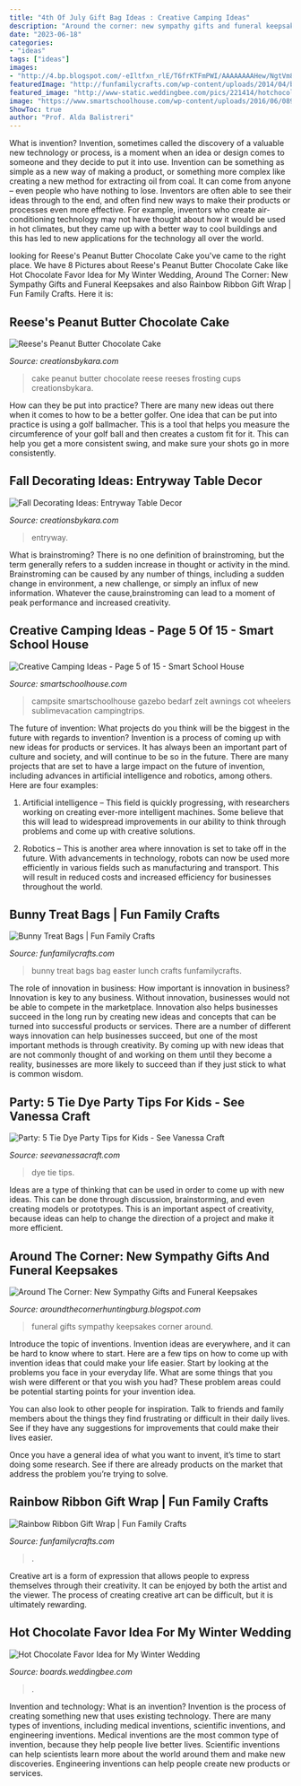 ```yaml
---
title: "4th Of July Gift Bag Ideas : Creative Camping Ideas"
description: "Around the corner: new sympathy gifts and funeral keepsakes"
date: "2023-06-18"
categories:
- "ideas"
tags: ["ideas"]
images:
- "http://4.bp.blogspot.com/-eIltfxn_rlE/T6frKTFmPWI/AAAAAAAAHew/NgtVm8VGtQ8/s1600/DSC_0019.JPG"
featuredImage: "http://funfamilycrafts.com/wp-content/uploads/2014/04/bunny_bag.png.jpg"
featured_image: "http://www-static.weddingbee.com/pics/221414/hotchocolate4.jpg"
image: "https://www.smartschoolhouse.com/wp-content/uploads/2016/06/089bc3cc6abaa7ac8270f04fb21cdfac.jpg"
ShowToc: true
author: "Prof. Alda Balistreri"
---
```



What is invention?
Invention, sometimes called the discovery of a valuable new technology or process, is a moment when an idea or design comes to someone and they decide to put it into use. Invention can be something as simple as a new way of making a product, or something more complex like creating a new method for extracting oil from coal. It can come from anyone – even people who have nothing to lose. Inventors are often able to see their ideas through to the end, and often find new ways to make their products or processes even more effective. For example, inventors who create air-conditioning technology may not have thought about how it would be used in hot climates, but they came up with a better way to cool buildings and this has led to new applications for the technology all over the world.

	

		
looking for Reese&#039;s Peanut Butter Chocolate Cake you've came to the right place. We have 8 Pictures about Reese&#039;s Peanut Butter Chocolate Cake like Hot Chocolate Favor Idea for My Winter Wedding, Around The Corner: New Sympathy Gifts and Funeral Keepsakes and also Rainbow Ribbon Gift Wrap | Fun Family Crafts. Here it is:
		
    
## Reese&#039;s Peanut Butter Chocolate Cake

<img loading=lazy src="http://www.creationsbykara.com/wp-content/uploads/2010/06/Reeses-Peanut-Butter-Cake-014-1.jpg" onerror="this.onerror=null;this.src='https://tse2.mm.bing.net/th?id=OIP.Fvx7fcQn-EplzikDI9kyQAHaLr&amp;pid=15.1';" alt="Reese&#039;s Peanut Butter Chocolate Cake">

_Source: creationsbykara.com_

>cake peanut butter chocolate reese reeses frosting cups creationsbykara. 

	

How can they be put into practice?
There are many new ideas out there when it comes to how to be a better golfer. One idea that can be put into practice is using a golf ballmacher. This is a tool that helps you measure the circumference of your golf ball and then creates a custom fit for it. This can help you get a more consistent swing, and make sure your shots go in more consistently.

    
## Fall Decorating Ideas: Entryway Table Decor

<img loading=lazy src="https://www.creationsbykara.com/wp-content/uploads/2013/09/Fall-Entry-Table-003.jpg" onerror="this.onerror=null;this.src='https://tse2.mm.bing.net/th?id=OIP.ecJkRfzvOvYAoOjC6vZKCQHaLC&amp;pid=15.1';" alt="Fall Decorating Ideas: Entryway Table Decor">

_Source: creationsbykara.com_

>entryway. 

	

What is brainstroming?
There is no one definition of brainstroming, but the term generally refers to a sudden increase in thought or activity in the mind. Brainstroming can be caused by any number of things, including a sudden change in environment, a new challenge, or simply an influx of new information. Whatever the cause,brainstroming can lead to a moment of peak performance and increased creativity.

    
## Creative Camping Ideas - Page 5 Of 15 - Smart School House

<img loading=lazy src="https://www.smartschoolhouse.com/wp-content/uploads/2016/06/089bc3cc6abaa7ac8270f04fb21cdfac.jpg" onerror="this.onerror=null;this.src='https://tse4.mm.bing.net/th?id=OIP.PQ3LUzu_W0F7Tx_bMRBgrwHaJ4&amp;pid=15.1';" alt="Creative Camping Ideas - Page 5 of 15 - Smart School House">

_Source: smartschoolhouse.com_

>campsite smartschoolhouse gazebo bedarf zelt awnings cot wheelers sublimevacation campingtrips. 

	

The future of invention: What projects do you think will be the biggest in the future with regards to invention?
Invention is a process of coming up with new ideas for products or services. It has always been an important part of culture and society, and will continue to be so in the future. There are many projects that are set to have a large impact on the future of invention, including advances in artificial intelligence and robotics, among others. Here are four examples:
1) Artificial intelligence – This field is quickly progressing, with researchers working on creating ever-more intelligent machines. Some believe that this will lead to widespread improvements in our ability to think through problems and come up with creative solutions.

2) Robotics – This is another area where innovation is set to take off in the future. With advancements in technology, robots can now be used more efficiently in various fields such as manufacturing and transport. This will result in reduced costs and increased efficiency for businesses throughout the world.

    
## Bunny Treat Bags | Fun Family Crafts

<img loading=lazy src="http://funfamilycrafts.com/wp-content/uploads/2014/04/bunny_bag.png.jpg" onerror="this.onerror=null;this.src='https://tse1.mm.bing.net/th?id=OIP.37kCpQzlTby0Lb3q4x0v5AHaKh&amp;pid=15.1';" alt="Bunny Treat Bags | Fun Family Crafts">

_Source: funfamilycrafts.com_

>bunny treat bags bag easter lunch crafts funfamilycrafts. 

	

The role of innovation in business: How important is innovation in business?
Innovation is key to any business. Without innovation, businesses would not be able to compete in the marketplace. Innovation also helps businesses succeed in the long run by creating new ideas and concepts that can be turned into successful products or services. There are a number of different ways innovation can help businesses succeed, but one of the most important methods is through creativity. By coming up with new ideas that are not commonly thought of and working on them until they become a reality, businesses are more likely to succeed than if they just stick to what is common wisdom.

    
## Party: 5 Tie Dye Party Tips For Kids - See Vanessa Craft

<img loading=lazy src="http://seevanessacraft.com/wp-content/uploads/2015/06/TieDyeParty7-copy.jpg" onerror="this.onerror=null;this.src='https://tse3.mm.bing.net/th?id=OIP.yGGXoKviU7TPlrwrYfPDfgHaLH&amp;pid=15.1';" alt="Party: 5 Tie Dye Party Tips for Kids - See Vanessa Craft">

_Source: seevanessacraft.com_

>dye tie tips. 

	

Ideas are a type of thinking that can be used in order to come up with new ideas. This can be done through discussion, brainstorming, and even creating models or prototypes. This is an important aspect of creativity, because ideas can help to change the direction of a project and make it more efficient.

    
## Around The Corner: New Sympathy Gifts And Funeral Keepsakes

<img loading=lazy src="http://4.bp.blogspot.com/-eIltfxn_rlE/T6frKTFmPWI/AAAAAAAAHew/NgtVm8VGtQ8/s1600/DSC_0019.JPG" onerror="this.onerror=null;this.src='https://tse1.mm.bing.net/th?id=OIP.FRlb4vl_uR103OjIoGDNQwHaE9&amp;pid=15.1';" alt="Around The Corner: New Sympathy Gifts and Funeral Keepsakes">

_Source: aroundthecornerhuntingburg.blogspot.com_

>funeral gifts sympathy keepsakes corner around. 

	

Introduce the topic of inventions.
Invention ideas are everywhere, and it can be hard to know where to start. Here are a few tips on how to come up with invention ideas that could make your life easier.
Start by looking at the problems you face in your everyday life. What are some things that you wish were different or that you wish you had? These problem areas could be potential starting points for your invention idea.

You can also look to other people for inspiration. Talk to friends and family members about the things they find frustrating or difficult in their daily lives. See if they have any suggestions for improvements that could make their lives easier.

Once you have a general idea of what you want to invent, it’s time to start doing some research. See if there are already products on the market that address the problem you’re trying to solve.

    
## Rainbow Ribbon Gift Wrap | Fun Family Crafts

<img loading=lazy src="https://funfamilycrafts.com/wp-content/uploads/2014/07/My-Little-Pony-Tikkido-Birthday-77-of-80.jpg" onerror="this.onerror=null;this.src='https://tse4.mm.bing.net/th?id=OIP.w8oMP4hHZl3-ZZTBNiL24QHaLG&amp;pid=15.1';" alt="Rainbow Ribbon Gift Wrap | Fun Family Crafts">

_Source: funfamilycrafts.com_

>. 

	

Creative art is a form of expression that allows people to express themselves through their creativity. It can be enjoyed by both the artist and the viewer. The process of creating creative art can be difficult, but it is ultimately rewarding.

    
## Hot Chocolate Favor Idea For My Winter Wedding

<img loading=lazy src="http://www-static.weddingbee.com/pics/221414/hotchocolate4.jpg" onerror="this.onerror=null;this.src='https://tse4.mm.bing.net/th?id=OIP.eacsaUR1A_9Mht9zZevxaQHaJ4&amp;pid=15.1';" alt="Hot Chocolate Favor Idea for My Winter Wedding">

_Source: boards.weddingbee.com_

>. 

	

Invention and technology: What is an invention?
Invention is the process of creating something new that uses existing technology. There are many types of inventions, including medical inventions, scientific inventions, and engineering inventions. Medical inventions are the most common type of invention, because they help people live better lives. Scientific inventions can help scientists learn more about the world around them and make new discoveries. Engineering inventions can help people create new products or services.

